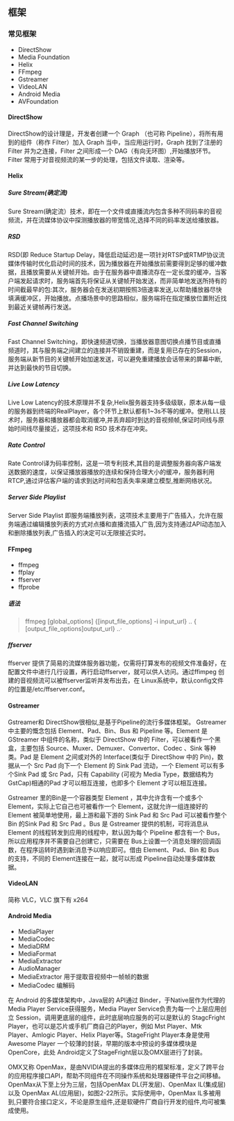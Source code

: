 ## 框架

### 常见框架

- DirectShow
- Media Foundation
- Helix
- FFmpeg
- Gstreamer
- VideoLAN
- Android Media
- AVFoundation

#### DirectShow

DirectShow的设计理是，开发者创建一个 Graph （也可称 Pipeline），将所有用到的组件（称作 Filter）加入 Graph 当中，当应用运行时，Graph 找到了注册的 Filter 并为之连接，Filter 之间形成一个 DAG（有向无环图）,开始播放环节。Filter 常用于对音视频流的某一步的处理，包括文件读取、渲染等。



#### Helix

##### Sure Stream(确定流)

Sure Stream(确定流）技术，即在一个文件或直播流内包含多种不同码率的音视频流，并在流媒体协议中探测播放器的带宽情况,选择不同的码率发送给播放器。

##### RSD

RSD(即 Reduce Startup Delay，降低启动延迟)是一项针对RTSP或RTMP协议流媒体传输时优化启动时间的技术，因为播放器在开始播放前需要得到足够的缓冲数据，且播放需要从关键帧开始。由于在服务器中直播流存在一定长度的缓冲，当客户端发起请求时，服务端首先将保证从关键帧开始发送，而非简单地发送所持有的时间截最早的包:其次，服务器会在发送初期按照3倍速率发送,以帮助播放器尽快填满缓冲区，开始播放。点播场景中的思路相似，服务端将在指定播放位置附近找到最近关键帧再行发送。

##### Fast Channel Switching

Fast Channel Switching，即快速频道切换，当播放器意图切换点播节目或直播频道时，其与服务端之间建立的连接并不销毁重建，而是复用已存在的Session，服务端从新节目的关键帧开始加速发送，可以避免重建播放会话带来的屏幕中断,并达到最快的节目切换。

##### Live Low Latency

Live Low Latency的技术原理并不复杂,Helix服务器支持多级级联，原本从每一级的服务器到终端的RealPlayer，各个环节上默认都有1~3s不等的缓冲。使用LLL技术时，服务器和播放器都会取消缓冲,并丢弃超时到达的音视频帧,保证时间线与原始时间线尽量接近，这项技术和 RSD 技术存在冲突。

##### Rate Control

Rate Control译为码率控制，这是一项专利技术,其目的是调整服务器向客户端发送数据的速度，以保证播放器播放的连续和保持合理大小的缓冲，服务器利用RTCP,通过评估客户端的请求到达时间和包丢失率来建立模型,推断网络状况。

##### Server Side Playlist 

Server Side Playlist 即服务端播放列表，这项技术主要用于广告插入，允许在服务端通过编辑播放列表的方式对点播和直播流插入广告,因为支持通过API动态加入和删除播放列表,广告插入的决定可以无限接近实时。

#### FFmpeg

- ffmpeg
- ffplay
- ffserver
- ffprobe

##### 语法

> ffmpeg [global_options] {[input_file_options] -i input_url} .. { [output_file_options]output_url} ..·

##### ffserver

ffserver 提供了简易的流媒体服务器功能，仅需将打算发布的视频文件准备好，在配置文件中进行几行设置，再行启动ffserver，就可以供人访问。通过ffimpeg 创建的音视频流可以被ffserver监听并发布出去，在 Linux系统中，默认config文件的位置是/etc/ffserver.conf。

#### Gstreamer

Gstreamer和 DirectShow很相似,是基于Pipeline的流行多媒体框架。
Gstreamer 中主要的慨念包括  Element、Pad、Bin、Bus 和 Pipeline 等。Element 是 GStreamer 中组件的名称，类似于 DirectShow 中的 Filter，可以被看作一个黑盒，主要包括 Source、Muxer、Demuxer、Convertor、Codec 、Sink 等种类。Pad 是 Element 之间或对外的 Interface(类似于 DirectShow 中的 Pin)，数据从一个 Src Pad 向下一个 Element 的 Sink Pad 流动，一个 Element 可以有多个Sink Pad 或 Src Pad，只有 Capability (可视为 Media Type，数据结构为 GstCap)相通的Pad 才可以相互连接，也即多个 Element 才可以相互连接。

Gstreamer 里的Bin是一个容器类型 Element ，其中允许含有一个或多个 Element，实际上它自己也可被看作一个 Element，这就允许一组连接好的Element 被简单地使用，最上游和最下游的 Sink Pad 和 Src Pad 可以被看作整个Bin 的Sink Pad 和 Src Pad 。Bus 是 Gstreamer 提供的机制，可将消息从 Element 的线程转发到应用的线程中，默认因为每个 Pipeline 都含有一个 Bus，所以应用程序并不需要自己创建它，只需要在 Bus上设置一个消息处理的回调函数，在程序运转时遇到新消息予以响应即可。借由 Element、Pad、Bin 和 Bus 的支持，不同的 Element连接在一起，就可以形成 Pipeline自动处理多媒体数据。

#### VideoLAN

简称 VLC，VLC 旗下有 x264

#### Android Media

- MediaPlayer
- MediaCodec
- MediaDRM
- MediaFormat
- MediaExtractor
- AudioManager
- MediaExtractor   用于提取音视频中一帧帧的数据
- MediaCodec        编解码

在 Android 的多媒体架构中，Java层的 API通过 Binder，于Native层作为代理的Media Player Service获得服务，Media Player Service负责为每一个上层应用创立 Session，调用更底层的组件，此时底层响应服务的可以是默认的 StagcFright Player，也可以是芯片或手机厂商自己的Player，例如 Mst Player、Mtk Player、Amlogic Player、Helix Player等。StageFright Player本身是使用Awesome Player 一个较薄的封装，早期的版本中预设的多媒体模块是 OpenCore，此处 Android定义了StageFright层以及OMX层进行了封装。


OMX又称 OpenMax，是由NVIDIA提出的多媒体应用的框架标准，定义了跨平台的应用程序接口API，帮助不同组件在不同操作系统和处理器硬件平台之间移植。OpenMax从下至上分为三层，包括OpenMax DL(开发层)、OpenMax IL(集成层)以及 OpenMax AL(应用层)，如图2-22所示。实际使用中，OpenMax IL多被用到,只要符合接口定义，不论是原生组件,还是软硬件厂商自行开发的组件,均可被集成使用。
